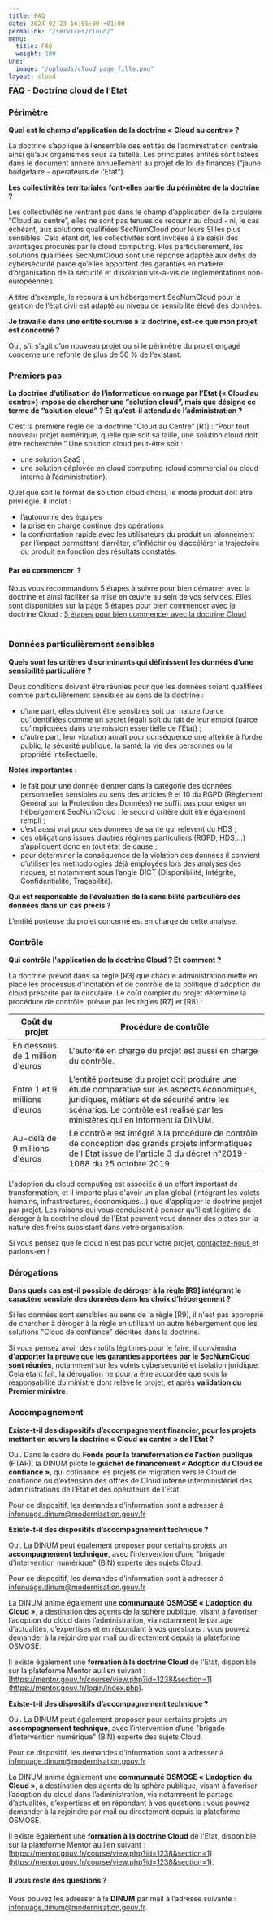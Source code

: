 ```yaml
---
title: FAQ
date: 2024-02-23 16:55:00 +01:00
permalink: "/services/cloud/"
menu:
  title: FAQ
  weight: 100
une:
  image: "/uploads/cloud_page_fille.png"
layout: cloud
---
```


<h3 style="margin-top:-20px">FAQ - Doctrine cloud de l’Etat</h3>

### Périmètre

**Quel est le champ d’application de la doctrine « Cloud au centre» ?**

La doctrine s’applique à l’ensemble des entités de l’administration centrale ainsi qu’aux organismes sous sa tutelle. Les principales entités sont listées dans le document annexé annuellement au projet de loi de finances (“jaune budgétaire - opérateurs de l’Etat”).

**Les collectivités territoriales font-elles partie du périmètre de la doctrine ?**

Les collectivités ne rentrant pas dans le champ d’application de la circulaire “Cloud au centre”, elles ne sont pas tenues de recourir au cloud - ni, le cas échéant, aux solutions qualifiées SecNumCloud pour leurs SI les plus sensibles. Cela étant dit, les collectivités sont invitées à se saisir des avantages procurés par le cloud computing. Plus particulièrement, les solutions qualifiées SecNumCloud sont une réponse adaptée aux défis de cybersécurité parce qu’elles apportent des garanties en matière d’organisation de la sécurité et d’isolation vis-à-vis de règlementations non-européennes.

A titre d’exemple, le recours à un hébergement SecNumCloud pour la gestion de l’état civil est adapté au niveau de sensibilité élevé des données.

**Je travaille dans une entité soumise à la doctrine, est-ce que mon projet est concerné ?**

Oui, s’il s’agit d’un nouveau projet ou si le périmètre du projet engagé concerne une refonte de plus de 50 % de l’existant.

### Premiers pas

**La doctrine d’utilisation de l’informatique en nuage par l’État (« Cloud au centre») impose de chercher une “solution cloud”, mais que désigne ce terme de “solution cloud” ? Et qu’est-il attendu de l’administration ?**

C’est la première règle de la doctrine “Cloud au Centre” [R1] : “Pour tout nouveau projet numérique, quelle que soit sa taille, une solution cloud doit être recherchée.” Une solution cloud peut-être soit :

* une solution SaaS ;
* une solution déployée en cloud computing (cloud commercial ou cloud interne à l’administration).

Quel que soit le format de solution cloud choisi, le mode produit doit être privilégié. Il inclut :

* l’autonomie des équipes
* la prise en charge continue des opérations
* la confrontation rapide avec les utilisateurs du produit
un jalonnement par l’impact permettant d’arrêter, d’infléchir ou d’accélérer la trajectoire du produit en fonction des résultats constatés.

<div class="encadre noir" style="margin-bottom:40px"><h4>
Par où commencer &nbsp;?</h4>Nous vous recommandons 5 étapes à suivre pour bien démarrer avec la doctrine et ainsi faciliter sa mise en œuvre au sein de vos services. Elles sont disponibles sur la page 5 étapes pour bien commencer avec la doctrine Cloud : <a href="https://www.numerique.gouv.fr/services/cloud/demarrer/#contenu" title="5 étapes pour bien commencer avec la doctrine Cloud">5 étapes pour bien commencer avec la doctrine Cloud</a></div>

### Données particulièrement sensibles

**Quels sont les critères discriminants qui définissent les données d’une sensibilité particulière ?**

Deux conditions doivent être réunies pour que les données soient qualifiées comme particulièrement sensibles au sens de la doctrine :

* d’une part, elles doivent être sensibles soit par nature (parce qu’identifiées comme un secret légal) soit du fait de leur emploi (parce qu’impliquées dans une mission essentielle de l’Etat) ;
* d’autre part, leur violation aurait pour conséquence une atteinte à l’ordre public, la sécurité publique, la santé, la vie des personnes ou la propriété intellectuelle.

**Notes importantes :**

* le fait pour une donnée d’entrer dans la catégorie des données personnelles sensibles au sens des articles 9 et 10 du RGPD (Règlement Général sur la Protection des Données) ne suffit pas pour exiger un hébergement SecNumCloud : le second critère doit être également rempli ;
* c’est aussi vrai pour des données de santé qui relèvent du HDS ;
* ces obligations issues d’autres régimes particuliers (RGPD, HDS,…) s’appliquent donc en tout état de cause ;
* pour déterminer la conséquence de la violation des données il convient d’utiliser les méthodologies déjà employées lors des analyses des risques, et notamment sous l’angle DICT (Disponibilité, Intégrité, Confidentialité, Traçabilité).

**Qui est responsable de l’évaluation de la sensibilité particulière des données dans un cas précis ?**

L’entité porteuse du projet concerné est en charge de cette analyse.

### Contrôle


**Qui contrôle l'application de la doctrine Cloud ? Et comment ?**

La doctrine prévoit dans sa règle [R3] que chaque administration mette en place les processus d'incitation et de contrôle de la politique d'adoption du cloud prescrite par la circulaire. Le coût complet du projet détermine la procédure de contrôle, prévue par les règles [R7] et [R8] :



| Coût du projet | Procédure de contrôle |
| -------- | -------- |
| En dessous de 1 million d'euros     | L'autorité en charge du projet est aussi en charge du contrôle.    |
| Entre 1 et 9 millions d'euros| L’entité porteuse du projet doit produire une étude comparative sur les aspects économiques, juridiques, métiers et de sécurité entre les scénarios. Le contrôle est réalisé par les ministères qui en informent la DINUM. |
| Au-delà de 9 millions d'euros| Le contrôle est intégré à la procédure de contrôle de conception des grands projets informatiques de l'État issue de l'article 3 du décret n°2019-1088 du 25 octobre 2019.| 

L'adoption du cloud computing est associée à un effort important de transformation, et il importe plus d'avoir un plan global (intégrant les volets humains, infrastructures, économiques...) que d'appliquer la doctrine projet par projet. Les raisons qui vous conduisent à penser qu'il est légitime de déroger à la doctrine cloud de l'Etat peuvent vous donner des pistes sur la nature des freins subsistant dans votre organisation.

Si vous pensez que le cloud n'est pas pour votre projet, [contactez-nous ](mailto:infonuage.dinum@modernisation.gouv.fr) et parlons-en ! 

### Dérogations

**Dans quels cas est-il possible de déroger à la règle [R9] intégrant le caractère sensible des données dans les choix d’hébergement ?**

Si les données sont sensibles au sens de la règle [R9], il n'est pas approprié de chercher à déroger à la règle en utilisant un autre hébergement que les solutions "Cloud de confiance" décrites dans la doctrine.
 
Si vous pensez avoir des motifs légitimes pour le faire, il conviendra **d'apporter la preuve que les garanties apportées par le SecNumCloud sont réunies**, notamment sur les volets cybersécurité et isolation juridique. Cela étant fait, la dérogation ne pourra être accordée que sous la responsabilité du ministre dont relève le projet, et après **validation du Premier ministre**.

### Accompagnement

**Existe-t-il des dispositifs d’accompagnement financier, pour les projets mettant en œuvre la doctrine « Cloud au centre » de l’État ?**

Oui. Dans le cadre du **Fonds pour la transformation de l’action publique** (FTAP), la DINUM pilote le **guichet de financement « Adoption du Cloud de confiance »**, qui cofinance les projets de migration vers le Cloud de confiance ou d’extension des offres de Cloud interne interministériel des administrations de l’Etat et des opérateurs de l’Etat. 

Pour ce dispositif, les demandes d’information sont à adresser à [infonuage.dinum@modernisation.gouv.fr](mailto:infonuage.dinum@modernisation.gouv.fr)


**Existe-t-il des dispositifs d’accompagnement technique ?**

Oui. La DINUM peut également proposer pour certains projets un **accompagnement technique**, avec l’intervention d’une "brigade d'intervention numérique" (BIN) experte des sujets Cloud.

Pour ce dispositif, les demandes d’information sont à adresser à infonuage.dinum@modernisation.gouv.fr


La DINUM anime également une **communauté OSMOSE « L’adoption du Cloud »**, à destination des agents de la sphère publique, visant à favoriser l’adoption du cloud dans l’administration, via notamment le partage d’actualités, d’expertises et en répondant à vos questions : vous pouvez demander à la rejoindre par mail ou directement depuis la plateforme OSMOSE.

Il existe également une **formation à la doctrine Cloud** de l'Etat, disponible sur la plateforme Mentor au lien suivant : [https://mentor.gouv.fr/course/view.php?id=1238&section=1](https://mentor.gouv.fr/login/index.php).


**Existe-t-il des dispositifs d’accompagnement technique ?**

Oui. La DINUM peut également proposer pour certains projets un **accompagnement technique**, avec l’intervention d’une "brigade d'intervention numérique" (BIN) experte des sujets Cloud.

Pour ce dispositif, les demandes d’information sont à adresser à [infonuage.dinum@modernisation.gouv.fr](mailto:infonuage.dinum@modernisation.gouv.fr)


La DINUM anime également une **communauté OSMOSE « L’adoption du Cloud »**, à destination des agents de la sphère publique, visant à favoriser l’adoption du cloud dans l’administration, via notamment le partage d’actualités, d’expertises et en répondant à vos questions : vous pouvez demander à la rejoindre par mail ou directement depuis la plateforme OSMOSE.

Il existe également une **formation à la doctrine Cloud** de l'Etat, disponible sur la plateforme Mentor au lien suivant : [https://mentor.gouv.fr/course/view.php?id=1238&section=1](https://mentor.gouv.fr/course/view.php?id=1238&section=1).


#### Il vous reste des questions ?
Vous pouvez les adresser à la **DINUM** par mail à l’adresse suivante : infonuage.dinum@modernisation.gouv.fr.